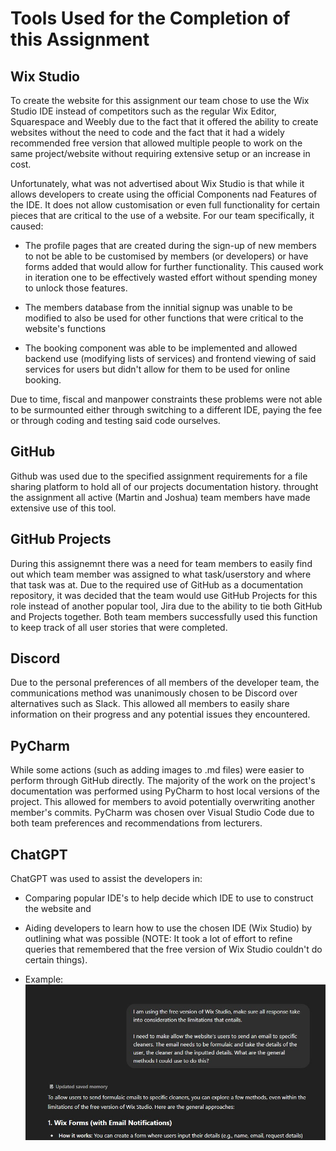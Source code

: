 # Tools Used for the Completion of this Assignment

## Wix Studio
To create the website for this assignment our team chose to use the Wix Studio IDE instead of competitors such as the regular Wix Editor, Squarespace and Weebly due to the fact that it offered the ability to create websites
without the need to code and the fact that it had a widely recommended free version that allowed multiple people to work on the same project/website without requiring extensive setup or an increase in cost.

Unfortunately, what was not advertised about Wix Studio is that while it allows developers to create using the official Components nad Features of the IDE. It does not allow customisation or even full functionality for certain
pieces that are critical to the use of a website. For our team specifically, it caused:

- The profile pages that are created during the sign-up of new members to not be able to be customised by members (or developers) or have forms added that would allow for further functionality. This caused work in iteration one
to be effectively wasted effort without spending money to unlock those features.

- The members database from the innitial signup was unable to be modified to also be used for other functions that were critical to the website's functions

- The booking component was able to be implemented and allowed backend use (modifying lists of services) and frontend viewing of said services for users but didn't allow for them to be used for online booking.

Due to time, fiscal and manpower constraints these problems were not able to be surmounted either through switching to a different IDE, paying the fee or through coding and testing said code ourselves.

## GitHub
Github was used due to the specified assignment requirements for a file sharing platform to hold all of our projects documentation history. throught the assignment all active (Martin and Joshua) team members have made extensive use of this tool.

## GitHub Projects
During this assignemnt there was a need for team members to easily find out which team member was assigned to what task/userstory and where that task was at. Due to the required use of GitHub as a documentation repository, 
it was decided that the team would use GitHub Projects for this role instead of another popular tool, Jira due to the ability to tie both GitHub and Projects together. Both team members successfully used this function to 
keep track of all user stories that were completed.

## Discord
Due to the personal preferences of all members of the developer team, the communications method was unanimously chosen to be Discord over alternatives such as Slack. This allowed all members to easily share information on
their progress and any potential issues they encountered. 

## PyCharm
While some actions (such as adding images to .md files) were easier to perform through GitHub directly. The majority of the work on the project's documentation was performed using PyCharm to host local versions of the 
project. This allowed for members to avoid potentially overwriting another member's commits. PyCharm was chosen over Visual Studio Code due to both team preferences and recommendations from lecturers.

## ChatGPT
ChatGPT was used to assist the developers in:

- Comparing popular IDE's to help decide which IDE to use to construct the website and
- Aiding developers to learn how to use the chosen IDE (Wix Studio) by outlining what was possible (NOTE: It took a lot of effort to refine queries that remembered that the free version of Wix Studio couldn't do certain
things).


- Example:
![image alt](./images/example_of_ai_use.JPG)
